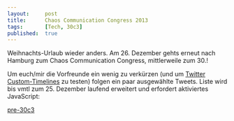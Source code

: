 ```yaml
---
layout: 	post
title: 		Chaos Communication Congress 2013
tags: 		[Tech, 30c3]
published: 	true
---
```


Weihnachts-Urlaub wieder anders. Am 26. Dezember gehts erneut nach Hamburg zum Chaos Communication Congress, mittlerweile zum 30.!

Um euch/mir die Vorfreunde ein wenig zu verkürzen (und um [Twitter Custom-Timelines](https://dev.twitter.com/blog/introducing-custom-timelines) zu testen) folgen ein paar ausgewählte Tweets. Liste wird bis vmtl zum 25. Dezember laufend erweitert und erfordert aktiviertes JavaScript:

<a class='twitter-timeline' data-dnt='true' href='https://twitter.com/stefan2904/timelines/407537170463719424' data-widget-id='407539431818547200'>pre-30c3</a>
<script>!function(d,s,id){var js,fjs=d.getElementsByTagName(s)[0],p=/^http:/.test(d.location)?'http':'https';if(!d.getElementById(id)){js=d.createElement(s);js.id=id;js.src=p+'://platform.twitter.com/widgets.js';fjs.parentNode.insertBefore(js,fjs);}}(document,'script','twitter-wjs');</script>
